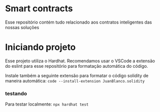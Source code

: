 # Smart contracts

Esse repositório contém tudo relacionado aos contratos inteligentes das nossas soluções

# Iniciando projeto

Esse projeto utiliza o Hardhat. Recomendamos usar o VSCode a extensão do eslint para esse repositório para formatação automática do código.

Instale também a seguinte extensão para formatar o código solidity de maneira automática: `code --install-extension JuanBlanco.solidity`

### testando

Para testar localmente: `npx hardhat test`


